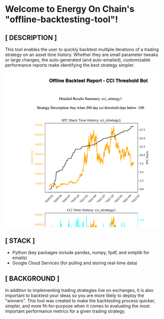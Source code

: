 # Welcome to Energy On Chain's "offline-backtesting-tool"!

## [ DESCRIPTION ]
This tool enables the user to quickly backtest multiple iterations of a trading strategy on an asset time history. Whether they are small parameter tweaks or large changes, the auto-generated (and auto-emailed), customizable performance reports make identifying the best strategy simpler. 

![alt text](https://github.com/energy-on-chain/offline-backtesting-tool/blob/main/example-offline-backtest-pdf-report.png?raw=true)

## [ STACK ]
- Python (key packages include pandas, numpy, fpdf, and smtplib for emails)
- Google Cloud Services (for pulling and storing real-time data)

## [ BACKGROUND ]
In addition to implementing trading strategies live on exchanges, it is also important to backtest your ideas so you are more likely to deploy the "winners". This tool was created to make the backtesting process quicker, simpler, and more fit-for-purpose when it comes to evaluating the most important performance metrics for a given trading strategy.


